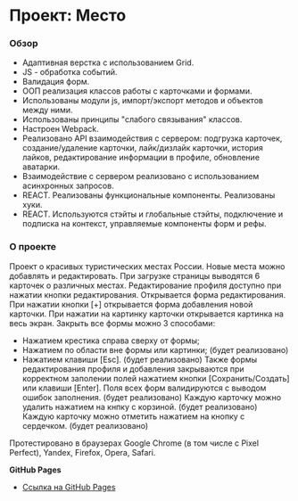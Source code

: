 # Проект: Место

### Обзор

* Адаптивная верстка с использованием Grid.
* JS - обработка событий.
* Валидация форм.
* ООП реализация классов работы с карточками и формами.
* Использованы модули js, импорт/экспорт методов и объектов между ними.
* Использованы принципы "слабого связывания" классов.
* Настроен Webpack.
* Реализовано API взаимодействия с сервером: подгрузка карточек, создание/удаление карточки, лайк/дизлайк карточки, история лайков, редактирование информации в профиле, обновление аватарки.
* Взаимодействие с сервером реализовано с использованием асинхронных запросов.
* REACT. Реализованы функциональные компоненты. Реализованы хуки.
* REACT. Используются стэйты и глобальные стэйты, подключение и подписка на контекст, управляемые компоненты форм и рефы.

### О проекте

Проект о красивых туристических местах России. Новые места можно добавлять и редактировать.
При загрузке страницы выводятся 6 карточек о различных местах.
Редактирование профиля доступно при нажатии кнопки редактирования. Открывается форма редактирования.
При нажатии кнопки [+] открывается форма добавления новой карточки.
При нажатии на картинку карточки открывается картинка на весь экран.
Закрыть все формы можно 3 способами:
* Нажатием крестика справа сверху от формы;
* Нажатием по области вне формы или картинки; (будет реализовано)
* Нажатием клавиши [Esc]. (будет реализовано)
Также формы редактирования профиля и добавления закрываются при корректном заполении полей нажатием кнопки [Сохранить/Создать] или клавиши [Enter].
Поля всех форм валидируются с выводом ошибок заполнения. (будет реализовано)
Каждую карточку можно удалить нажатием на кнпку с корзиной. (будет реализовано)
Каждую карточку можно отметить нажатием на кнопку с сердечком. (будет реализовано)

Протестировано в браузерах Google Chrome (в том числе с Pixel Perfect), Yandex, Firefox, Opera, Safari.

**GitHub Pages**

* [Ссылка на GitHub Pages](https://dimanpmgit.github.io/mesto-react/)